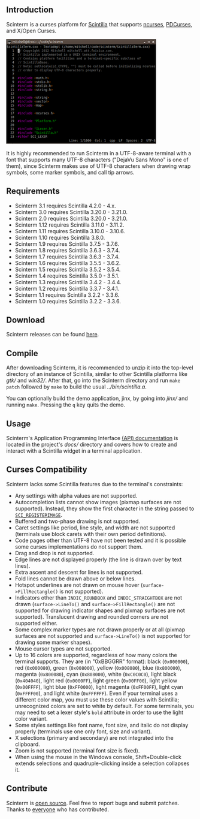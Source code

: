## Introduction

Scinterm is a curses platform for [Scintilla][] that supports [ncurses][],
[PDCurses][], and X/Open Curses.

![Scinterm](images/scinterm.png)

It is highly recommended to run Scinterm in a UTF-8-aware terminal with a font
that supports many UTF-8 characters ("DejaVu Sans Mono" is one of them), since
Scinterm makes use of UTF-8 characters when drawing wrap symbols, some marker
symbols, and call tip arrows.

[Scintilla]: https://scintilla.org
[ncurses]: https://invisible-island.net/ncurses/
[PDCurses]: https://pdcurses.org

## Requirements

* Scinterm 3.1 requires Scintilla 4.2.0 - 4.x.
* Scinterm 3.0 requires Scintilla 3.20.0 - 3.21.0.
* Scinterm 2.0 requires Scintilla 3.20.0 - 3.21.0.
* Scinterm 1.12 requires Scintilla 3.11.0 - 3.11.2.
* Scinterm 1.11 requires Scintilla 3.10.0 - 3.10.6.
* Scinterm 1.10 requires Scintilla 3.8.0.
* Scinterm 1.9 requires Scintilla 3.7.5 - 3.7.6.
* Scinterm 1.8 requires Scintilla 3.6.3 - 3.7.4.
* Scinterm 1.7 requires Scintilla 3.6.3 - 3.7.4.
* Scinterm 1.6 requires Scintilla 3.5.5 - 3.6.2.
* Scinterm 1.5 requires Scintilla 3.5.2 - 3.5.4.
* Scinterm 1.4 requires Scintilla 3.5.0 - 3.5.1.
* Scinterm 1.3 requires Scintilla 3.4.2 - 3.4.4.
* Scinterm 1.2 requires Scintilla 3.3.7 - 3.4.1.
* Scinterm 1.1 requires Scintilla 3.2.2 - 3.3.6.
* Scinterm 1.0 requires Scintilla 3.2.2 - 3.3.6.

## Download

Scinterm releases can be found [here][].

[here]: https://github.com/orbitalquark/scinterm/releases

## Compile

After downloading Scinterm, it is recommended to unzip it into the top-level
directory of an instance of Scintilla, similar to other Scintilla platforms like
*gtk/* and *win32/*. After that, go into the Scinterm directory and run
`make patch` followed by `make` to build the usual *../bin/scintilla.a*.

You can optionally build the demo application, jinx, by going into *jinx/* and
running `make`. Pressing the `q` key quits the demo.

## Usage

Scinterm's Application Programming Interface [(API) documentation][] is located
in the project's *docs/* directory and covers how to create and interact with a
Scintilla widget in a terminal application.

[(API) documentation]: api.html

## Curses Compatibility

Scinterm lacks some Scintilla features due to the terminal's constraints:

* Any settings with alpha values are not supported.
* Autocompletion lists cannot show images (pixmap surfaces are not supported).
  Instead, they show the first character in the string passed to
  [`SCI_REGISTERIMAGE`][].
* Buffered and two-phase drawing is not supported.
* Caret settings like period, line style, and width are not supported
  (terminals use block carets with their own period definitions).
* Code pages other than UTF-8 have not been tested and it is possible some
  curses implementations do not support them.
* Drag and drop is not supported.
* Edge lines are not displayed properly (the line is drawn over by text lines).
* Extra ascent and descent for lines is not supported.
* Fold lines cannot be drawn above or below lines.
* Hotspot underlines are not drawn on mouse hover (`surface->FillRectangle()` is
  not supported).
* Indicators other than `INDIC_ROUNDBOX` and `INDIC_STRAIGHTBOX` are not drawn
  (`surface->LineTo()` and `surface->FillRectangle()` are not supported for
  drawing indicator shapes and pixmap surfaces are not supported). Translucent
  drawing and rounded corners are not supported either.
* Some complex marker types are not drawn properly or at all (pixmap surfaces
  are not supported and `surface->LineTo()` is not supported for drawing some
  marker shapes).
* Mouse cursor types are not supported.
* Up to 16 colors are supported, regardless of how many colors the terminal
  supports. They are (in "0xBBGGRR" format): black (`0x000000`), red
  (`0x000080`), green (`0x008000`), yellow (`0x008080`), blue (`0x800000`),
  magenta (`0x800080`), cyan (`0x808000`), white (`0xC0C0C0`), light black
  (`0x404040`), light red (`0x0000FF`), light green (`0x00FF00`), light yellow
  (`0x00FFFF`), light blue (`0xFF0000`), light magenta (`0xFF00FF`), light cyan
  (`0xFFFF00`), and light white (`0xFFFFFF`). Even if your terminal uses a
  different color map, you must use these color values with Scintilla;
  unrecognized colors are set to white by default. For some terminals, you may
  need to set a lexer style's `bold` attribute in order to use the light color
  variant.
* Some styles settings like font name, font size, and italic do not display
  properly (terminals use one only font, size and variant).
* X selections (primary and secondary) are not integrated into the clipboard.
* Zoom is not supported (terminal font size is fixed).
* When using the mouse in the Windows console, Shift+Double-click extends
  selections and quadruple-clicking inside a selection collapses it.

[`SCI_REGISTERIMAGE`]: https://scintilla.org/ScintillaDoc.html#SCI_REGISTERIMAGE

## Contribute

Scinterm is [open source][]. Feel free to report bugs and submit patches. Thanks
to [everyone][] who has contributed.

[open source]: https://github.com/orbitalquark/scinterm
[everyone]: thanks.html
